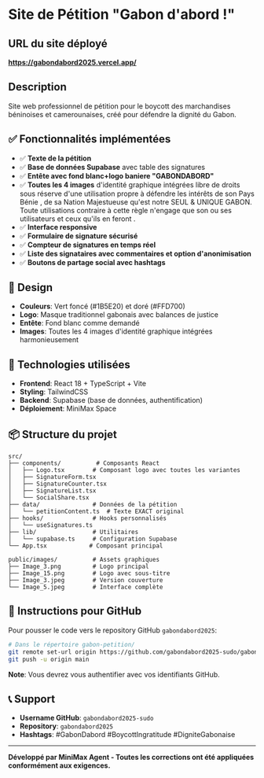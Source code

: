 # Site de Pétition "Gabon d'abord !"

## URL du site déployé
**https://gabondabord2025.vercel.app/**

## Description
Site web professionnel de pétition pour le boycott des marchandises béninoises et camerounaises, créé pour défendre la dignité du Gabon.

## ✅ Fonctionnalités implémentées
- ✅ **Texte de la pétition**
- ✅ **Base de données Supabase** avec table des signatures
- ✅ **Entête avec fond blanc+logo baniere "GABONDABORD"** 
- ✅ **Toutes les 4 images** d'identité graphique intégrées libre de droits sous réserve d'une utilisation propre à défendre les intérêts de son Pays Bénie , de sa Nation Majestueuse qu'est notre SEUL & UNIQUE GABON. Toute utilisations contraire à cette règle n'engage que son ou ses utilisateurs et ceux qu'ils en feront .
- ✅ **Interface responsive** 
- ✅ **Formulaire de signature sécurisé** 
- ✅ **Compteur de signatures en temps réel** 
- ✅ **Liste des signataires avec commentaires et option d'anonimisation** 
- ✅ **Boutons de partage social avec hashtags** 


## 🎨 Design
- **Couleurs**: Vert foncé (#1B5E20) et doré (#FFD700)
- **Logo**: Masque traditionnel gabonais avec balances de justice
- **Entête**: Fond blanc comme demandé
- **Images**: Toutes les 4 images d'identité graphique intégrées harmonieusement

## 🔧 Technologies utilisées
- **Frontend**: React 18 + TypeScript + Vite
- **Styling**: TailwindCSS
- **Backend**: Supabase (base de données, authentification)
- **Déploiement**: MiniMax Space

## 📦 Structure du projet
```
src/
├── components/          # Composants React
│   ├── Logo.tsx        # Composant logo avec toutes les variantes
│   ├── SignatureForm.tsx
│   ├── SignatureCounter.tsx
│   ├── SignatureList.tsx
│   └── SocialShare.tsx
├── data/               # Données de la pétition
│   └── petitionContent.ts  # Texte EXACT original
├── hooks/              # Hooks personnalisés
│   └── useSignatures.ts
├── lib/                # Utilitaires
│   └── supabase.ts     # Configuration Supabase
└── App.tsx            # Composant principal

public/images/          # Assets graphiques
├── Image_3.png         # Logo principal
├── Image_15.png        # Logo avec sous-titre
├── Image_3.jpeg        # Version couverture
└── Image_5.jpeg        # Interface complète
```

## 🚀 Instructions pour GitHub

Pour pousser le code vers le repository GitHub `gabondabord2025`:

```bash
# Dans le répertoire gabon-petition/
git remote set-url origin https://github.com/gabondabord2025-sudo/gabondabord2025.git
git push -u origin main
```

**Note**: Vous devrez vous authentifier avec vos identifiants GitHub.

## 📞 Support
- **Username GitHub**: `gabondabord2025-sudo`
- **Repository**: `gabondabord2025`
- **Hashtags**: #GabonDabord #BoycottIngratitude #DigniteGabonaise

---

**Développé par MiniMax Agent - Toutes les corrections ont été appliquées conformément aux exigences.**

